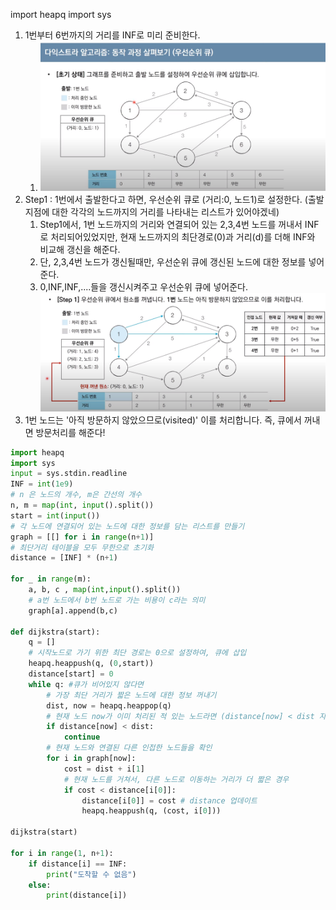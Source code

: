import heapq 
import sys
1. 1번부터 6번까지의 거리를 INF로 미리 준비한다.
   1. ![](images/2023-08-09-03-02-20.png)
2. Step1 : 1번에서 출발한다고 하면, 우선순위 큐로 (거리:0, 노드1)로 설정한다. (출발지점에 대한 각각의 노드까지의 거리를 나타내는 리스트가 있어야겠네)
   1. Step1에서, 1번 노드까지의 거리와 연결되어 있는 2,3,4번 노드를 꺼내서 INF로 처리되어있었지만, 현재 노드까지의 최단경로(0)과 거리(d)를 더해 INF와 비교해 갱신을 해준다.
   2. 단, 2,3,4번 노드가 갱신될때만, 우선순위 큐에 갱신된 노드에 대한 정보를 넣어준다.
   3. 0,INF,INF,....들을 갱신시켜주고 우선순위 큐에 넣어준다. ![](images/2023-08-09-03-06-20.png)
3. 1번 노드는 '아직 방문하지 않았으므로(visited)' 이를 처리합니다. 즉, 큐에서 꺼내면 방문처리를 해준다!

```python
import heapq
import sys
input = sys.stdin.readline 
INF = int(1e9)
# n 은 노드의 개수, m은 간선의 개수
n, m = map(int, input().split())
start = int(input())
# 각 노드에 연결되어 있는 노드에 대한 정보를 담는 리스트를 만들기
graph = [[] for i in range(n+1)]
# 최단거리 테이블을 모두 무한으로 초기화
distance = [INF] * (n+1)

for _ in range(m):
    a, b, c , map(int,input().split())
    # a번 노드에서 b번 노드로 가는 비용이 c라는 의미 
    graph[a].append(b,c)

def dijkstra(start):
    q = []
    # 시작노드로 가기 위한 최단 경로는 0으로 설정하여, 큐에 삽입
    heapq.heappush(q, (0,start))
    distance[start] = 0 
    while q: #큐가 비어있지 않다면 
        # 가장 최단 거리가 짧은 노드에 대한 정보 꺼내기
        dist, now = heapq.heappop(q)
        # 현재 노드 now가 이미 처리된 적 있는 노드라면 (distance[now] < dist 자체가 이미 처리가 되었기 때문에 distance[now]가 dist보다 작은 것임) 무시 
        if distance[now] < dist:
            continue 
        # 현재 노드와 연결된 다른 인접한 노드들을 확인 
        for i in graph[now]:
            cost = dist + i[1]
            # 현재 노드를 거쳐서, 다른 노드로 이동하는 거리가 더 짧은 경우
            if cost < distance[i[0]]:
                distance[i[0]] = cost # distance 업데이트
                heapq.heappush(q, (cost, i[0]))

dijkstra(start)

for i in range(1, n+1):
    if distance[i] == INF:
        print("도착할 수 없음")
    else:
        print(distance[i])

```
